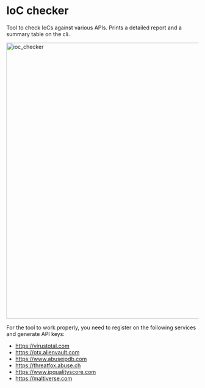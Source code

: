 # IoC checker

Tool to check IoCs against various APIs. Prints a detailed report and a summary table on the cli.

<img width="722" alt="ioc_checker" src="https://user-images.githubusercontent.com/44299200/164659861-2c5ea5dd-0b45-4283-adfa-f8a8fdce699a.png">

For the tool to work properly, you need to register on the following services and generate API keys:
- https://virustotal.com
- https://otx.alienvault.com
- https://www.abuseipdb.com
- https://threatfox.abuse.ch
- https://www.ipqualityscore.com
- https://maltiverse.com


